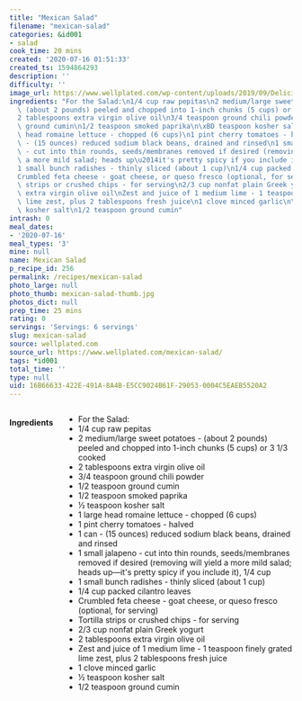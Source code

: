 ```yaml
---
title: "Mexican Salad"
filename: "mexican-salad"
categories: &id001
- salad
cook_time: 20 mins
created: '2020-07-16 01:51:33'
created_ts: 1594864293
description: ''
difficulty: ''
image_url: https://www.wellplated.com/wp-content/uploads/2019/09/Delicious-Mexican-Salad-Recipe.jpg
ingredients: "For the Salad:\n1/4 cup raw pepitas\n2 medium/large sweet potatoes -\
  \ (about 2 pounds) peeled and chopped into 1-inch chunks (5 cups) or 3 1/3 cooked\n\
  2 tablespoons extra virgin olive oil\n3/4 teaspoon ground chili powder\n1/2 teaspoon\
  \ ground cumin\n1/2 teaspoon smoked paprika\n\xBD teaspoon kosher salt\n1 large\
  \ head romaine lettuce - chopped (6 cups)\n1 pint cherry tomatoes - halved\n1 can\
  \ - (15 ounces) reduced sodium black beans, drained and rinsed\n1 small jalapeno\
  \ - cut into thin rounds, seeds/membranes removed if desired (removing will yield\
  \ a more mild salad; heads up\u2014it's pretty spicy if you include it), 1/4 cup\n\
  1 small bunch radishes - thinly sliced (about 1 cup)\n1/4 cup packed cilantro leaves\n\
  Crumbled feta cheese - goat cheese, or queso fresco (optional, for serving)\nTortilla\
  \ strips or crushed chips - for serving\n2/3 cup nonfat plain Greek yogurt\n2 tablespoons\
  \ extra virgin olive oil\nZest and juice of 1 medium lime - 1 teaspoon finely grated\
  \ lime zest, plus 2 tablespoons fresh juice\n1 clove minced garlic\n\xBD teaspoon\
  \ kosher salt\n1/2 teaspoon ground cumin"
intrash: 0
meal_dates:
- '2020-07-16'
meal_types: '3'
mine: null
name: Mexican Salad
p_recipe_id: 256
permalink: /recipes/mexican-salad
photo_large: null
photo_thumb: mexican-salad-thumb.jpg
photos_dict: null
prep_time: 25 mins
rating: 0
servings: 'Servings: 6 servings'
slug: mexican-salad
source: wellplated.com
source_url: https://www.wellplated.com/mexican-salad/
tags: *id001
total_time: ''
type: null
uid: 16B66633-422E-491A-8A4B-E5CC9024B61F-29053-0004C5EAEB5520A2
---
```

<div class="large-8 medium-7 columns" id="writeup">	</div><!-- #writeup -->
</div><!-- #row-one -->
<div class="row" id="row-two">	<div class="medium-4 small-5 columns" id="ingredients"><h4>Ingredients</h4><div class="box box-ingredients content"><ul>
<li>For the Salad:</li>
<li>1/4 cup raw pepitas</li>
<li>2 medium/large sweet potatoes - (about 2 pounds) peeled and chopped into 1-inch chunks (5 cups) or 3 1/3 cooked</li>
<li>2 tablespoons extra virgin olive oil</li>
<li>3/4 teaspoon ground chili powder</li>
<li>1/2 teaspoon ground cumin</li>
<li>1/2 teaspoon smoked paprika</li>
<li>½ teaspoon kosher salt</li>
<li>1 large head romaine lettuce - chopped (6 cups)</li>
<li>1 pint cherry tomatoes - halved</li>
<li>1 can - (15 ounces) reduced sodium black beans, drained and rinsed</li>
<li>1 small jalapeno - cut into thin rounds, seeds/membranes removed if desired (removing will yield a more mild salad; heads up—it's pretty spicy if you include it), 1/4 cup</li>
<li>1 small bunch radishes - thinly sliced (about 1 cup)</li>
<li>1/4 cup packed cilantro leaves</li>
<li>Crumbled feta cheese - goat cheese, or queso fresco (optional, for serving)</li>
<li>Tortilla strips or crushed chips - for serving</li>
<li>2/3 cup nonfat plain Greek yogurt</li>
<li>2 tablespoons extra virgin olive oil</li>
<li>Zest and juice of 1 medium lime - 1 teaspoon finely grated lime zest, plus 2 tablespoons fresh juice</li>
<li>1 clove minced garlic</li>
<li>½ teaspoon kosher salt</li>
<li>1/2 teaspoon ground cumin</li>
</ul>
</div>	</div>	<div class="medium-6 small-7 columns" id="directions">	</div>